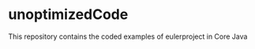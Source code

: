 unoptimizedCode
===============

This repository contains the coded examples of eulerproject in Core Java